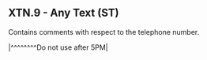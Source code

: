 ## XTN.9 - Any Text (ST)

Contains comments with respect to the telephone number.

|\^^\^^\^^\^^Do not use after 5PM|

